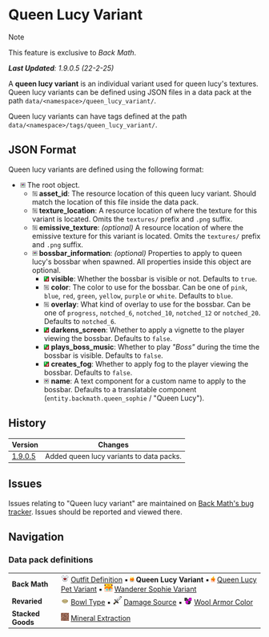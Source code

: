 # Queen Lucy Variant
> [!NOTE]
> This feature is exclusive to *Back Math*.
>
> ***Last Updated**: 1.9.0.5 (22-2-25)*

A **queen lucy variant** is an individual variant used for queen lucy's textures. Queen lucy variants can be defined using JSON files in a data pack at the path `data/<namespace>/queen_lucy_variant/`.

Queen lucy variants can have tags defined at the path `data/<namespace>/tags/queen_lucy_variant/`.

## JSON Format
Queen lucy variants are defined using the following format:

- ![](/Variants/Docs/Tags/compound_tag.png) The root object.
  - ![](/Variants/Docs/Tags/string_tag.png) **asset_id**: The resource location of this queen lucy variant. Should match the location of this file inside the data pack.
  - ![](/Variants/Docs/Tags/string_tag.png) **texture_location**: A resource location of where the texture for this variant is located. Omits the `textures/` prefix and `.png` suffix.
  - ![](/Variants/Docs/Tags/string_tag.png) **emissive_texture**: *(optional)* A resource location of where the emissive texture for this variant is located. Omits the `textures/` prefix and `.png` suffix.
  - ![](/Variants/Docs/Tags/compound_tag.png) **bossbar_information**: *(optional)* Properties to apply to queen lucy's bossbar when spawned. All properties inside this object are optional.
    - ![](/Variants/Docs/Tags/boolean_tag.png) **visible**: Whether the bossbar is visible or not. Defaults to `true`.
    - ![](/Variants/Docs/Tags/string_tag.png) **color**: The color to use for the bossbar. Can be one of `pink`, `blue`, `red`, `green`, `yellow`, `purple` or `white`. Defaults to `blue`.
    - ![](/Variants/Docs/Tags/string_tag.png) **overlay**: What kind of overlay to use for the bossbar. Can be one of `progress`, `notched_6`, `notched_10`, `notched_12` or `notched_20`. Defaults to `notched_6`.
    - ![](/Variants/Docs/Tags/boolean_tag.png) **darkens_screen**: Whether to apply a vignette to the player viewing the bossbar. Defaults to `false`.
    - ![](/Variants/Docs/Tags/boolean_tag.png) **plays_boss_music**: Whether to play *"Boss"* during the time the bossbar is visible. Defaults to `false`.
    - ![](/Variants/Docs/Tags/boolean_tag.png) **creates_fog**: Whether to apply fog to the player viewing the bossbar. Defaults to `false`.
    - ![](/Variants/Docs/Tags/compound_tag.png) **name**: A text component for a custom name to apply to the bossbar. Defaults to a translatable component (`entity.backmath.queen_sophie` / "Queen Lucy").

## History
| Version | Changes |
|---------|---------|
| [1.9.0.5](/Back%20Math/Changelogs/1.9.0.5%20Beta/Changelog%201.9.0.5.md) | Added queen lucy variants to data packs. |

## Issues
Issues relating to "Queen lucy variant" are maintained on [Back Math's bug tracker](https://github.com/Fabricio20106/Back-Math/issues). Issues should be reported and viewed there.

## Navigation
### Data pack definitions
| | |
|-|-|
| **Back Math** | ![](/Textures/navbox/outfit_definition.png) [Outfit Definition](/Back%20Math/Docs/Outfit%20Definition.md) ▪ ![](/Textures/navbox/queen_lucy_variant.png) **Queen Lucy Variant** ▪ ![](/Textures/navbox/queen_lucy_pet_variant.png) [Queen Lucy Pet Variant](/Back%20Math/Docs/Queen%20Lucy%20Pet%20Variant.md) ▪ ![](/Textures/navbox/wanderer_sophie_variant.png) [Wanderer Sophie Variant](/Back%20Math/Docs/Wanderer%20Sophie%20Variant.md) |
| **Revaried** | ![](/Textures/navbox/bowl_type.png) [Bowl Type](/Variants/Docs/Bowl%20Type.md) ▪ ![](/Textures/navbox/damage_source.png) [Damage Source](/Variants/Docs/Damage%20Source.md) ▪ ![](/Textures/navbox/wool_armor_color.png) [Wool Armor Color](/Variants/Docs/Wool%20Armor%20Color.md) |
| **Stacked Goods** | ![](/Textures/navbox/mineral_extraction.png) [Mineral Extraction](/Stacked%20Goods/Docs/Mineral%20Extraction.md) |